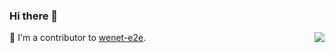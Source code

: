 ### Hi there 👋

<img align="right" src="https://github-readme-stats.vercel.app/api?username=pengzhendong&show_icons=true&icon_color=805AD5&text_color=718096&bg_color=ffffff&hide_title=true" />

🔭 I'm a contributor to [wenet-e2e](https://github.com/wenet-e2e).  
